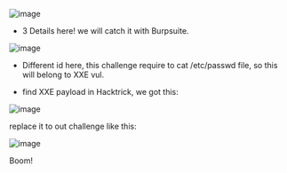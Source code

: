 ![image](https://github.com/nhattanhh/CTF/assets/130430279/9831ce58-2a96-4b9d-b7fc-3bed1af29775)

- 3  Details here! we will catch it with Burpsuite.

![image](https://github.com/nhattanhh/CTF/assets/130430279/90ab9811-bccd-4756-98f6-860f0a130784)

- Different id here, this challenge require to cat /etc/passwd file, so this will belong to XXE vul.

- find XXE payload in Hacktrick, we got this:

![image](https://github.com/nhattanhh/CTF/assets/130430279/a624e2f3-7d74-45a3-8bc0-30e43e3e3092)

replace it to out challenge like this:

![image](https://github.com/nhattanhh/CTF/assets/130430279/0cf312ce-9515-46eb-8af8-01a236d08e06)

Boom!
